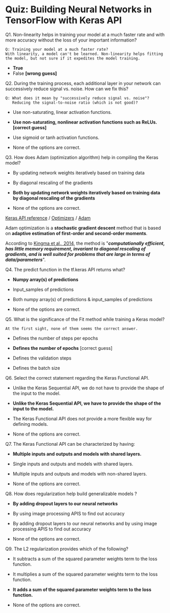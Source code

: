 # Quiz: Building Neural Networks in TensorFlow with Keras API

Q1. Non-linearity helps in training your model at a much faster rate and with more accuracy without the loss of your important information?

```
Q: Training your model at a much faster rate?
With linearity, a model can't be learned. Non-linearity helps fitting the model, but not sure if it expedites the model training.
```

- **True**
- False **[wrong guess]**

Q2. During the training process, each additional layer in your network can successively reduce signal vs. noise. How can we fix this?

```
Q: What does it mean by "successively reduce signal vs. noise"?
   Reducing the signal-to-noise ratio (which is not good)?
```

- Use non-saturating, linear activation functions.

- **Use non-saturating, nonlinear activation functions such as ReLUs.** **[correct guess]**
- 
  Use sigmoid or tanh activation functions.

- None of the options are correct.

Q3. How does Adam (optimization algorithm) help in compiling the Keras model?

- By updating network weights iteratively based on training data

- 
  By diagonal rescaling of the gradients

- **Both by updating network weights iteratively based on training data by diagonal rescaling of the gradients**
- None of the options are correct.

[Keras API reference](https://keras.io/api) / [Optimizers](https://keras.io/api/optimizers) / [Adam](https://keras.io/api/optimizers/adam/)

Adam optimization is a **stochastic gradient descent** method that is based on **adaptive estimation of first-order and second-order moments**.

According to [Kingma et al., 2014](http://arxiv.org/abs/1412.6980), the method is "***computationally efficient, has little memory requirement, invariant to diagonal rescaling of gradients, and is well suited for problems that are large in terms of data/parameters***".

Q4. The predict function in the tf.keras API returns what?

- **Numpy array(s) of predictions**
- 
  Input_samples of predictions

- 
  Both numpy array(s) of predictions & input_samples of predictions

- 
  None of the options are correct.

Q5. What is the significance of the Fit method while training a Keras model?

```
At the first sight, none of them seems the correct answer.
```

- Defines the number of steps per epochs

- **Defines the number of epochs** [correct guess]
- 
  Defines the validation steps

- 
  Defines the batch size

Q6. Select the correct statement regarding the Keras Functional API.

- Unlike the Keras Sequential API, we do not have to provide the shape of the input to the model.

- **Unlike the Keras Sequential API, we have to provide the shape of the input to the model.**
- 
  The Keras Functional API does not provide a more flexible way for defining models.

- 
  None of the options are correct.

Q7. The Keras Functional API can be characterized by having:

- **Multiple inputs and outputs and models with shared layers.**
- 
  Single inputs and outputs and models with shared layers.

- 
  Multiple inputs and outputs and models with non-shared layers.

- 
  None of the options are correct.

Q8. How does regularization help build generalizable models ?

- **By adding dropout layers to our neural networks**
- 
  By using image processing APIS to find out accuracy

- 
  By adding dropout layers to our neural networks and by using image processing APIS to find out accuracy

- 
  None of the options are correct.

Q9. The L2 regularization provides which of the following?

- It subtracts a sum of the squared parameter weights term to the loss function.

- 
  It multiplies a sum of the squared parameter weights term to the loss function.

- **It adds a sum of the squared parameter weights term to the loss function.**
- 
  None of the options are correct.
